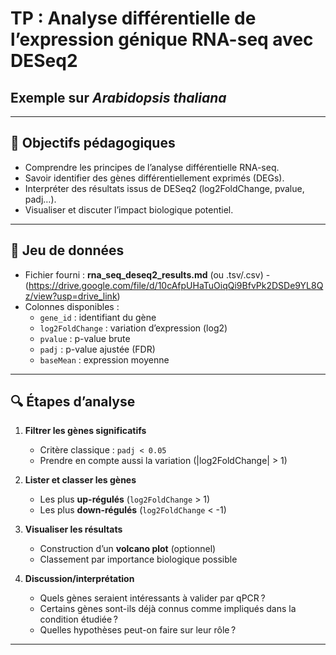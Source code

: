# TP : Analyse différentielle de l’expression génique RNA-seq avec DESeq2  
## Exemple sur *Arabidopsis thaliana*

---

## 🎯 Objectifs pédagogiques

- Comprendre les principes de l’analyse différentielle RNA-seq.
- Savoir identifier des gènes différentiellement exprimés (DEGs).
- Interpréter des résultats issus de DESeq2 (log2FoldChange, pvalue, padj…).
- Visualiser et discuter l’impact biologique potentiel.

---

## 📝 Jeu de données

- Fichier fourni : **rna_seq_deseq2_results.md** (ou .tsv/.csv)
  -(https://drive.google.com/file/d/10cAfpUHaTuOiqQi9BfvPk2DSDe9YL8Qz/view?usp=drive_link)
- Colonnes disponibles :  
  - `gene_id` : identifiant du gène  
  - `log2FoldChange` : variation d’expression (log2)  
  - `pvalue` : p-value brute  
  - `padj` : p-value ajustée (FDR)  
  - `baseMean` : expression moyenne

---

## 🔍 Étapes d’analyse

1. **Filtrer les gènes significatifs**  
   - Critère classique : `padj < 0.05`
   - Prendre en compte aussi la variation (|log2FoldChange| > 1)

2. **Lister et classer les gènes**  
   - Les plus **up-régulés** (`log2FoldChange` > 1)
   - Les plus **down-régulés** (`log2FoldChange` < -1)

3. **Visualiser les résultats**  
   - Construction d’un **volcano plot** (optionnel)
   - Classement par importance biologique possible

4. **Discussion/interprétation**  
   - Quels gènes seraient intéressants à valider par qPCR ?
   - Certains gènes sont-ils déjà connus comme impliqués dans la condition étudiée ?
   - Quelles hypothèses peut-on faire sur leur rôle ?

---


